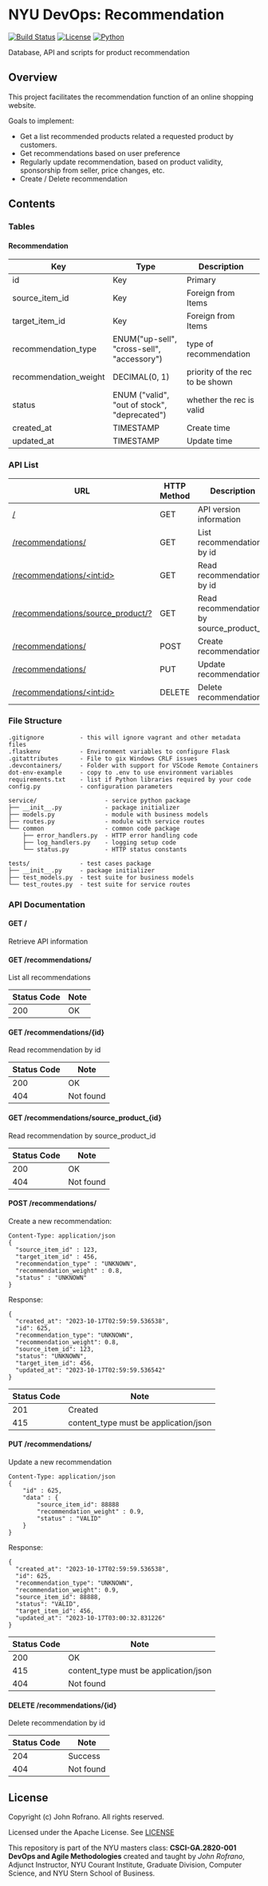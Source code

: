 

# NYU DevOps: Recommendation

[![Build Status](https://github.com/CSCI-GA-2820-FA23-001/recommendations/actions/workflows/workflow.yml/badge.svg)](https://github.com/CSCI-GA-2820-FA23-001/recommendations/actions)
[![License](https://img.shields.io/badge/License-Apache_2.0-blue.svg)](https://opensource.org/licenses/Apache-2.0)
[![Python](https://img.shields.io/badge/Language-Python-blue.svg)](https://python.org/)

Database, API and scripts for product recommendation

## Overview

This project facilitates the recommendation function of an online shopping website.

Goals to implement:

* Get a list recommended products related a requested product by customers.
* Get recommendations based on user preference
* Regularly update recommendation, based on product validity, sponsorship from seller, price changes, etc.
* Create / Delete recommendation

## Contents

### Tables

#### Recommendation

| Key | Type | Description |
| -------- | -------- | -------- |
| id | Key | Primary |
| source_item_id | Key | Foreign from Items |
| target_item_id | Key | Foreign from Items |
| recommendation_type | ENUM("up-sell", "cross-sell", "accessory") | type of recommendation |
| recommendation_weight | DECIMAL(0, 1) | priority of the rec to be shown |
| status | ENUM ("valid", "out of stock", "deprecated") | whether the rec is valid |
| created_at | TIMESTAMP | Create time |
| updated_at | TIMESTAMP | Update time |

<!-- #### Items

| Key | Type | Description |
| -------- | -------- | -------- |
| id | Key | Primary |
| category_id | Key | Foreign from Categories |
| name | VARCHAR | Name of the item |
| price | FLOAT | Price of the item |
| in_stock | BOOLEAN | Whether in stock |
| created_at | TIMESTAMP | Create time |
| updated_at | TIMESTAMP | Update time | -->

<!-- #### Categories

| Key | Type | Description |
| -------- | -------- | -------- |
| id | Key | Primary |
| name | VARCHAR | Name of the category | -->

### API List

| URL | HTTP Method | Description
| -------- | -------- | -------- |
| [/](#get-/) | GET | API version information |
| [/recommendations/](#get-/recommendations/) | GET | List recommendation by id |
| [/recommendations/\<int:id\>](#get-/recommendations/) | GET | Read recommendation by id |
| [/recommendations/source_product/?](#get-/recommendations/source_product/?) | GET | Read recommendation by source_product_id |
| [/recommendations/](#post-/recommendations/) | POST | Create recommendation |
| [/recommendations/](#put-/recommendations/) | PUT | Update recommendation |
| [/recommendations/\<int:id\>](#delete-/recommendations/{id}) | DELETE | Delete recommendation |

### File Structure

```text
.gitignore          - this will ignore vagrant and other metadata files
.flaskenv           - Environment variables to configure Flask
.gitattributes      - File to gix Windows CRLF issues
.devcontainers/     - Folder with support for VSCode Remote Containers
dot-env-example     - copy to .env to use environment variables
requirements.txt    - list if Python libraries required by your code
config.py           - configuration parameters

service/                   - service python package
├── __init__.py            - package initializer
├── models.py              - module with business models
├── routes.py              - module with service routes
└── common                 - common code package
    ├── error_handlers.py  - HTTP error handling code
    ├── log_handlers.py    - logging setup code
    └── status.py          - HTTP status constants

tests/              - test cases package
├── __init__.py     - package initializer
├── test_models.py  - test suite for business models
└── test_routes.py  - test suite for service routes
```

### API Documentation

#### GET /

Retrieve API information

#### GET /recommendations/

List all recommendations

Status Code | Note
--- | ---
200 | OK

#### GET /recommendations/{id}

Read recommendation by id

Status Code | Note
--- | ---
200 | OK
404 | Not found

#### GET /recommendations/source_product_{id}

Read recommendation by source_product_id

Status Code | Note
--- | ---
200 | OK
404 | Not found

#### POST /recommendations/

Create a new recommendation:

```http
Content-Type: application/json
{
  "source_item_id" : 123,
  "target_item_id" : 456,
  "recommendation_type" : "UNKNOWN",
  "recommendation_weight" : 0.8,
  "status" : "UNKNOWN"
}
```

Response:

```http
{
  "created_at": "2023-10-17T02:59:59.536538",
  "id": 625,
  "recommendation_type": "UNKNOWN",
  "recommendation_weight": 0.8,
  "source_item_id": 123,
  "status": "UNKNOWN",
  "target_item_id": 456,
  "updated_at": "2023-10-17T02:59:59.536542"
}
```

Status Code | Note
--- | ---
201 | Created
415 | content_type must be application/json

#### PUT /recommendations/

Update a new recommendation

```http
Content-Type: application/json
{
    "id" : 625,
    "data" : {
        "source_item_id": 88888
        "recommendation_weight" : 0.9,
        "status" : "VALID"
    }
}
```

Response:

```http
{
  "created_at": "2023-10-17T02:59:59.536538",
  "id": 625,
  "recommendation_type": "UNKNOWN",
  "recommendation_weight": 0.9,
  "source_item_id": 88888,
  "status": "VALID",
  "target_item_id": 456,
  "updated_at": "2023-10-17T03:00:32.831226"
}
```

Status Code | Note
--- | ---
200 | OK
415 | content_type must be application/json
404 | Not found

#### DELETE /recommendations/{id}

Delete recommendation by id

Status Code | Note
--- | ---
204 | Success
404 | Not found

## License

Copyright (c) John Rofrano. All rights reserved.

Licensed under the Apache License. See [LICENSE](LICENSE)

This repository is part of the NYU masters class: **CSCI-GA.2820-001 DevOps and Agile Methodologies** created and taught by *John Rofrano*, Adjunct Instructor, NYU Courant Institute, Graduate Division, Computer Science, and NYU Stern School of Business.

